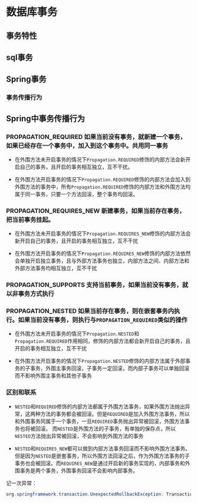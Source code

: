 # 数据库事务

## 事务特性



## sql事务



## Spring事务



### 事务传播行为

## Spring中事务传播行为

### PROPAGATION_REQUIRED 如果当前没有事务，就新建一个事务，如果已经存在一个事务中，加入到这个事务中。共用同一事务

+ 在外围方法未开启事务的情况下`Propagation.REQUIRED`修饰的内部方法会新开启自己的事务，且开启的事务相互独立，互不干扰。

+ 在外围方法开启事务的情况下`Propagation.REQUIRED`修饰的内部方法会加入到外围方法的事务中，所有`Propagation.REQUIRED`修饰的内部方法和外围方法均属于同一事务，只要一个方法回滚，整个事务均回滚。

### PROPAGATION_REQUIRES_NEW 新建事务，如果当前存在事务，把当前事务挂起。

+ 在外围方法未开启事务的情况下`Propagation.REQUIRES_NEW`修饰的内部方法会新开启自己的事务，且开启的事务相互独立，互不干扰

+ 在外围方法开启事务的情况下`Propagation.REQUIRES_NEW`修饰的内部方法依然会单独开启独立事务，且与外部方法事务也独立，内部方法之间、内部方法和外部方法事务均相互独立，互不干扰

### PROPAGATION_SUPPORTS 支持当前事务，如果当前没有事务，就以非事务方式执行

### PROPAGATION_NESTED 如果当前存在事务，则在嵌套事务内执行。如果当前没有事务，则执行与`PROPAGATION_REQUIRED`类似的操作

+ 在外围方法未开启事务的情况下`Propagation.NESTED`和`Propagation.REQUIRED`作用相同，修饰的内部方法都会新开启自己的事务，且开启的事务相互独立，互不干扰

+ 在外围方法开启事务的情况下`Propagation.NESTED`修饰的内部方法属于外部事务的子事务，外围主事务回滚，子事务一定回滚，而内部子事务可以单独回滚而不影响外围主事务和其他子事务

### 区别和联系

+ `NESTED`和`REQUIRED`修饰的内部方法都属于外围方法事务，如果外围方法抛出异常，这两种方法的事务都会被回滚。但是`REQUIRED`是加入外围方法事务，所以和外围事务同属于一个事务，一旦`REQUIRED`事务抛出异常被回滚，外围方法事务也将被回滚。
而`NESTED`是外围方法的子事务，有单独的保存点，所以`NESTED`方法抛出异常被回滚，不会影响到外围方法的事务

+ `NESTED`和`REQUIRES_NEW`都可以做到内部方法事务回滚而不影响外围方法事务。但是因为`NESTED`是嵌套事务，所以外围方法回滚之后，作为外围方法事务的子事务也会被回滚。而`REQUIRES_NEW`是通过开启新的事务实现的，内部事务和外围事务是两个事务，外围事务回滚不会影响内部事务。



记一次异常：

```java
org.springframework.transaction.UnexpectedRollbackException: Transaction rolled back because it has been marked as rollback-only 
```